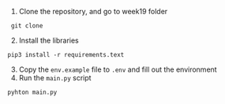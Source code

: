 1. Clone the repository, and go to week19 folder
````
 git clone 
````
2. Install the libraries
````
pip3 install -r requirements.text
````
3. Copy the `env.example` file to `.env` and fill out the environment
4. Run the `main.py` script
````
pyhton main.py
````